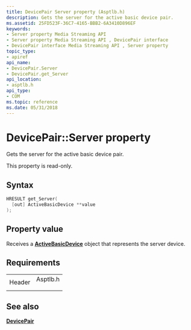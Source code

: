 ```yaml
---
title: DevicePair Server property (Asptlb.h)
description: Gets the server for the active basic device pair.
ms.assetid: 25FD523F-36C7-4165-BBB2-6A3410D896EF
keywords:
- Server property Media Streaming API
- Server property Media Streaming API , DevicePair interface
- DevicePair interface Media Streaming API , Server property
topic_type:
- apiref
api_name:
- DevicePair.Server
- DevicePair.get_Server
api_location:
- asptlb.h
api_type:
- COM
ms.topic: reference
ms.date: 05/31/2018
---
```


# DevicePair::Server property

Gets the server for the active basic device pair.

This property is read-only.

## Syntax


```C++
HRESULT get_Server(
  [out] ActiveBasicDevice **value
);
```



## Property value

Receives a [**ActiveBasicDevice**](/previous-versions/windows/desktop/legacy/dn385755(v=vs.85)) object that represents the server device.

## Requirements



|                   |                                                                                     |
|-------------------|-------------------------------------------------------------------------------------|
| Header<br/> | <dl> <dt>Asptlb.h</dt> </dl> |



## See also

<dl> <dt>

[**DevicePair**](/previous-versions/windows/desktop/legacy/dn385771(v=vs.85))
</dt> </dl>

 

